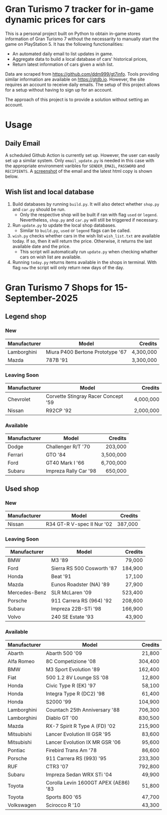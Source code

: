 # Gran Turismo 7 tracker for in-game dynamic prices for cars

This is a personal project built on Python to obtain in-game stores information of Gran Turismo 7 without the necessarity to manually start the game on PlayStation 5. It has the following functionalities:

- An automated daily email to list updates in game.
- Aggregate data to build a local database of cars' historical prices,
- Return latest information of cars given a wish list.

Data are scraped from https://github.com/ddm999/gt7info. Tools providing similar information are available on https://gtdb.io. However, the site requires an account to receive daily emails. The setup of this project allows for a setup without having to sign up for an account.

The approach of this project is to provide a solution without setting an account.

# Usage

## Daily Email

A scheduled Github Action is currently set up. However, the user can easily set up a similar system. Only `email_update.py` is needed in this case with the appropriate environment varibles for `SENDER_EMAIL`, `PASSWORD` and `RECIPIENTS`. A [screenshot](https://raw.githubusercontent.com/marcohoucheng/Gran-Turismo-7-Price-Tracker/main/data/email_screenshot.png) of the email and the latest html copy is shown below.

## Wish list and local database

1. Build databases by running `build.py`. It will also detect whether `shop.py` and `car.py` should be run.
    - Only the respective shop will be built if ran with flag `used` or `legend`. Nevertheless, `shop.py` and `car.py` will still be triggered if necessary.
2. Run `update.py` to update the local shop databases.
    - Similar to `build.py`, `used` or `legend` flags can be called.
3. `wish.py` checks whether cars in the wish list `wish_list.txt` are available today. If so, then it will return the price. Otherwise, it returns the last available date and the price.
    - This script will automatically run `update.py` when checking whather cars on wish list are available.
4. Running `today.py` returns items available in the shops in terminal. With flag `new` the script will only return new days of the day.


# Gran Turismo 7 Shops for 15-September-2025



## Legend shop

### New
 | Manufacturer | Model | Credits |
 | --- | --- | --: |
|Lamborghini|Miura P400 Bertone Prototype '67|4,300,000|
|Mazda|787B '91|3,300,000|

### Leaving Soon
 | Manufacturer | Model | Credits |
 | --- | --- | --: |
|Chevrolet|Corvette Stingray Racer Concept '59|4,000,000|
|Nissan|R92CP '92|2,000,000|

### Available
 | Manufacturer | Model | Credits |
 | --- | --- | --: |
|Dodge|Challenger R/T '70|203,000|
|Ferrari|GTO '84|3,500,000|
|Ford|GT40 Mark I '66|6,700,000|
|Subaru|Impreza Rally Car '98|650,000|


## Used shop

### New
 | Manufacturer | Model | Credits |
 | --- | --- | --: |
|Nissan|R34 GT-R V-spec II Nur '02|387,000|

### Leaving Soon
 | Manufacturer | Model | Credits |
 | --- | --- | --: |
|BMW|M3 '89|79,000|
|Ford|Sierra RS 500 Cosworth '87|184,900|
|Honda|Beat '91|17,100|
|Mazda|Eunos Roadster (NA) '89|27,900|
|Mercedes-Benz|SLR McLaren '09|523,400|
|Porsche|911 Carrera RS (964) '92|208,600|
|Subaru|Impreza 22B-STi '98|166,900|
|Volvo|240 SE Estate '93|43,900|

### Available
 | Manufacturer | Model | Credits |
 | --- | --- | --: |
|Abarth|Abarth 500 '09|21,800|
|Alfa Romeo|8C Competizione '08|304,400|
|BMW|M3 Sport Evolution '89|162,400|
|Fiat|500 1.2 8V Lounge SS '08|12,800|
|Honda|Civic Type R (EK) '97|58,100|
|Honda|Integra Type R (DC2) '98|61,400|
|Honda|S2000 '99|104,900|
|Lamborghini|Countach 25th Anniversary '88|706,300|
|Lamborghini|Diablo GT '00|830,500|
|Mazda|RX-7 Spirit R Type A (FD) '02|215,900|
|Mitsubishi|Lancer Evolution III GSR '95|83,600|
|Mitsubishi|Lancer Evolution IX MR GSR '06|95,600|
|Pontiac|Firebird Trans Am '78|86,600|
|Porsche|911 Carrera RS (993) '95|233,300|
|RUF|CTR3 '07|792,800|
|Subaru|Impreza Sedan WRX STi '04|49,900|
|Toyota|Corolla Levin 1600GT APEX (AE86) '83|51,800|
|Toyota|Sports 800 '65|47,700|
|Volkswagen|Scirocco R '10|43,300|
